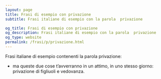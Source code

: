 ```yaml
---
layout: page
title: Frasi di esempio con privazione 
subtitle: Frasi italiane di esempio con la parola  privazione

og_title: Frasi di esempio con privazione 
og_description: Frasi italiane di esempio con la parola  privazione
og_type: website
permalink: /frasi/p/privazione.html
---
```


Frasi italiane di esempio contenenti la parola privazione:


- ma queste due cose t’avverranno in un attimo, in uno stesso giorno: privazione di figliuoli e vedovanza.
